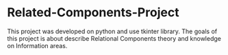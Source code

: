 # Related-Components-Project
This project was developed on python and use tkinter library. The goals of this project is about describe Relational Components theory and knowledge on Information areas. 
